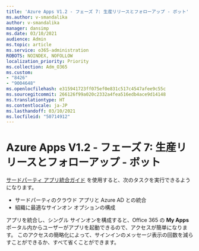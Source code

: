 ```yaml
---
title: 'Azure Apps V1.2 - フェーズ 7: 生産リリースとフォローアップ - ボット'
ms.author: v-smandalika
author: v-smandalika
manager: dansimp
ms.date: 03/10/2021
audience: Admin
ms.topic: article
ms.service: o365-administration
ROBOTS: NOINDEX, NOFOLLOW
localization_priority: Priority
ms.collection: Adm_O365
ms.custom:
- "8426"
- "9004648"
ms.openlocfilehash: e315941723ff075ef0e831c517c4547afee9c55c
ms.sourcegitcommit: 266126f99a020c2332a4fea516edb4ace9d14148
ms.translationtype: HT
ms.contentlocale: ja-JP
ms.lasthandoff: 03/10/2021
ms.locfileid: "50714912"
---
```

# <a name="azure-apps-v12---phase-7-prod-release-and-followup---bot"></a>Azure Apps V1.2 - フェーズ 7: 生産リリースとフォローアップ - ボット

[サードパーティ アプリ統合ガイド](https://admin.microsoft.com/AdminPortal/Home) を使用すると、次のタスクを実行できるようになります。 
- サードパーティのクラウド アプリと Azure AD との統合 
- 組織に最適なサインオン オプションの構成

アプリを統合し、シングル サインオンを構成すると、Office 365 の **My Apps** ポータル内からユーザーがアプリを起動できるので、アクセスが簡単になります。 このアクセスの簡略化によって、サインインのメッセージ表示の回数を減らすことができるか、すべて省くことができます。
